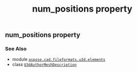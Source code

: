 ﻿---
title: num_positions property
second_title: Aspose.CAD for Python via .NET API References
description: 
type: docs
weight: 80
url: /python-net/aspose.cad.fileformats.u3d.elements/u3dauthormeshdescription/num_positions/
is_root: false
---

## num_positions property


### See Also
* module [`aspose.cad.fileformats.u3d.elements`](../../)
* class [`U3dAuthorMeshDescription`](/cad/python-net/aspose.cad.fileformats.u3d.elements/u3dauthormeshdescription)
